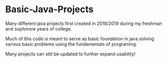 # Basic-Java-Projects
Many different java projects first created in 2018/2019 during my freshman and sophmore years of college. 

Much of this code is meant to serve as basic foundation in java solving various basic problems using the fundamentals of programing.

Many projects can still be updated to further expand usability!
